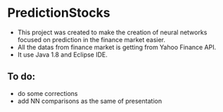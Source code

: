 # PredictionStocks

-   This project was created to make the creation of neural networks focused on prediction in the finance market easier.
-   All the datas from finance market is getting from Yahoo Finance API.
-   It use Java 1.8 and Eclipse IDE.


## To do:
- do some corrections
- add NN comparisons as the same of presentation


